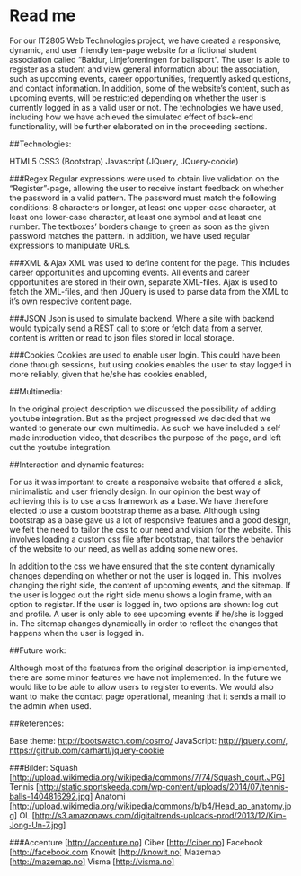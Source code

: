 Read me
=============

For our IT2805 Web Technologies project, we have created a responsive, dynamic, and user friendly ten-page website for a fictional student association called “Baldur, Linjeforeningen for ballsport”. The user is able to register as a student and view general information about the association, such as upcoming events, career opportunities, frequently asked questions, and contact information. In addition, some of the website’s content, such as upcoming events, will be restricted depending on whether the user is currently logged in as a valid user or not. The technologies we have used, including how we have achieved the simulated effect of back-end functionality, will be further elaborated on in the proceeding sections. 

##Technologies:

HTML5
CSS3 (Bootstrap)
Javascript (JQuery, JQuery-cookie)

###Regex
Regular expressions were used to obtain live validation on the “Register”-page, allowing the user to receive instant feedback on whether the password in a valid pattern. The password must match the following conditions: 8 characters or longer, at least one upper-case character, at least one lower-case character, at least one symbol and at least one number. The textboxes’ borders change to green as soon as the given password matches the pattern. In addition, we have used regular expressions to manipulate URLs.

###XML & Ajax
XML was used to define content for the page. This includes career opportunities and upcoming events. All events and career opportunities are stored in their own, separate XML-files. Ajax is used to fetch the XML-files, and then JQuery is used to parse data from the XML to it’s own respective content page. 


###JSON
Json is used to simulate backend. Where a site with backend would typically send a REST call to store or fetch data from a server, content is written or read to json files stored in local storage.

###Cookies
Cookies are used to enable user login. This could have been done through sessions, but using cookies enables the user to stay logged in more reliably, given that he/she has cookies enabled,


##Multimedia:

In the original project description we discussed the possibility of adding youtube integration. But as the project progressed we decided that we wanted to generate our own multimedia. As such we have included a self made introduction video, that describes the purpose of the page, and left out the youtube integration.

##Interaction and dynamic features:

For us it was important to create a responsive website that offered a slick, minimalistic and user friendly design. In our opinion the best way of achieving this is to use a css framework as a base. We have therefore elected to use a custom bootstrap theme as a base. Although using bootstrap as a base gave us a lot of responsive features and a good design, we felt the need to tailor the css to our need and vision for the website. This involves loading a custom css file after bootstrap, that tailors the behavior of the website to our need, as well as adding some new ones. 

In addition to the css we have ensured that the site content dynamically changes depending on whether or not the user is logged in. This involves changing the right side, the content of upcoming events, and the sitemap. If the user is logged out the right side menu shows a login frame, with an option to register. If the user is logged in, two options are shown: log out and profile. A user is only able to see upcoming events if he/she is logged in. The sitemap changes dynamically in order to reflect the changes that happens when the user is logged in.

##Future work:

Although most of the features from the original description is implemented, there are some minor features we have not implemented. In the future we would like to be able to allow users to register to events. We would also want to make the contact page operational, meaning that it sends a mail to the admin when used. 

##References:

Base theme: http://bootswatch.com/cosmo/
JavaScript: http://jquery.com/, https://github.com/carhartl/jquery-cookie 


###Bilder:
Squash [http://upload.wikimedia.org/wikipedia/commons/7/74/Squash_court.JPG]
Tennis	[http://static.sportskeeda.com/wp-content/uploads/2014/07/tennis-balls-1404816292.jpg]
Anatomi [http://upload.wikimedia.org/wikipedia/commons/b/b4/Head_ap_anatomy.jpg]
OL [http://s3.amazonaws.com/digitaltrends-uploads-prod/2013/12/Kim-Jong-Un-7.jpg]

###Accenture [http://accenture.no]
Ciber [http://ciber.no]
Facebook [http://facebook.com
Knowit [http://knowit.no]
Mazemap [http://mazemap.no]
Visma [http://visma.no]


	 
  